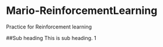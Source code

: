 # Mario-ReinforcementLearning
Practice for Reinforcement learning

##Sub heading
This is sub heading.
1